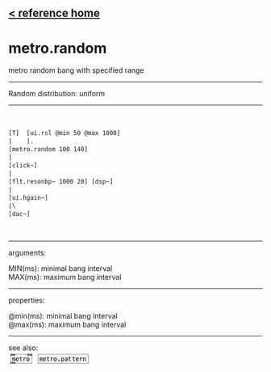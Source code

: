 [< reference home](ceammc_lib.html)
---

# metro.random


metro random bang with specified range

---

Random distribution: uniform
<br>


---


```


[T]  [ui.rsl @min 50 @max 1000]
|    |.
[metro.random 100 140]
|
[click~]
|
[flt.resonbp~ 1000 20] [dsp~]
|
[ui.hgain~]
|\
[dac~]

            
```

---
arguments:

MIN(ms): minimal bang
            interval<br>
MAX(ms): maximum bang
            interval<br>

---
properties:

@min(ms): minimal
            bang interval<br>
@max(ms): maximum
            bang interval<br>

---
see also:<br>
[![metro](img/object_metro.png)](metro.html)
[![metro.pattern](img/object_metro.pattern.png)](metro.pattern.html)
